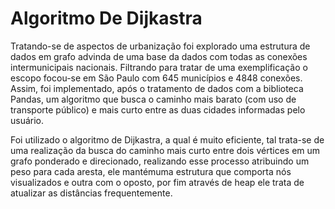 # Algoritmo De Dijkastra
Tratando-se de aspectos de urbanização foi explorado uma estrutura de dados em grafo advinda de uma base da dados com todas as conexões intermunicipais nacionais. Filtrando para tratar de uma exemplificação o escopo focou-se em São Paulo com 645 municípios e 4848 conexões. 
Assim, foi implementado, após o tratamento de dados com a biblioteca Pandas, um algoritmo que busca o caminho mais barato (com uso de transporte público) e mais curto entre as duas cidades informadas pelo usuário.

Foi utilizado o algoritmo de Dijkastra, a qual é muito eficiente, tal trata-se de uma realização da busca do caminho mais curto entre dois vértices em um grafo ponderado e direcionado, realizando esse processo atribuindo um peso para cada aresta, ele mantémuma estrutura que comporta nós visualizados e outra com o oposto, por fim através de heap ele trata de atualizar as distâncias frequentemente.
